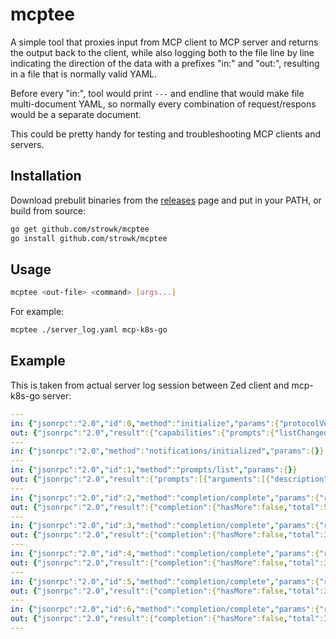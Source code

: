 # mcptee

A simple tool that proxies input from MCP client to MCP server and returns the output back to the client, while also logging both to the file line by line indicating the direction of the data with a prefixes "in:" and "out:", resulting in a file that is normally valid YAML.

Before every "in:", tool would print `---` and endline that would make file multi-document YAML, so normally every combination of request/respons would be a separate document.

This could be pretty handy for testing and troubleshooting MCP clients and servers.

## Installation

Download prebulit binaries from the [releases](https://github.com/strowk/mcptee/releases) page and put in your PATH, or build from source:

```bash
go get github.com/strowk/mcptee
go install github.com/strowk/mcptee
```

## Usage

```bash
mcptee <out-file> <command> [args...]
```

For example:
```bash
mcptee ./server_log.yaml mcp-k8s-go
```

## Example

This is taken from actual server log session between Zed client and mcp-k8s-go server:

```yaml
---
in: {"jsonrpc":"2.0","id":0,"method":"initialize","params":{"protocolVersion":"2024-11-05","capabilities":{},"clientInfo":{"name":"Zed","version":"0.1.0"}}}
out: {"jsonrpc":"2.0","result":{"capabilities":{"prompts":{"listChanged":false},"resources":{"listChanged":false,"subscribe":false}},"protocolVersion":"2024-11-05","serverInfo":{"name":"mcp-k8s-go","version":"0.0.1"}},"id":0}
---
in: {"jsonrpc":"2.0","method":"notifications/initialized","params":{}}
---
in: {"jsonrpc":"2.0","id":1,"method":"prompts/list","params":{}}
out: {"jsonrpc":"2.0","result":{"prompts":[{"arguments":[{"description":"Namespace to list Pods from, defaults to all namespaces","name":"namespace","required":false}],"description":"List Kubernetes Pods with name and namespace in the current context","name":"list-k8s-pods"}]},"id":1}
---
in: {"jsonrpc":"2.0","id":2,"method":"completion/complete","params":{"ref":{"type":"ref/prompt","name":"list-k8s-pods"},"argument":{"name":"namespace","value":""}}}
out: {"jsonrpc":"2.0","result":{"completion":{"hasMore":false,"total":5,"values":["default","kube-node-lease","kube-public","kube-system","test"]}},"id":2}
---
in: {"jsonrpc":"2.0","id":3,"method":"completion/complete","params":{"ref":{"type":"ref/prompt","name":"list-k8s-pods"},"argument":{"name":"namespace","value":"k"}}}
out: {"jsonrpc":"2.0","result":{"completion":{"hasMore":false,"total":3,"values":["kube-node-lease","kube-public","kube-system"]}},"id":3}
---
in: {"jsonrpc":"2.0","id":4,"method":"completion/complete","params":{"ref":{"type":"ref/prompt","name":"list-k8s-pods"},"argument":{"name":"namespace","value":"ku"}}}
out: {"jsonrpc":"2.0","result":{"completion":{"hasMore":false,"total":3,"values":["kube-node-lease","kube-public","kube-system"]}},"id":4}
---
in: {"jsonrpc":"2.0","id":5,"method":"completion/complete","params":{"ref":{"type":"ref/prompt","name":"list-k8s-pods"},"argument":{"name":"namespace","value":"kub"}}}
out: {"jsonrpc":"2.0","result":{"completion":{"hasMore":false,"total":3,"values":["kube-node-lease","kube-public","kube-system"]}},"id":5}
---
in: {"jsonrpc":"2.0","id":6,"method":"completion/complete","params":{"ref":{"type":"ref/prompt","name":"list-k8s-pods"},"argument":{"name":"namespace","value":"kube"}}}
out: {"jsonrpc":"2.0","result":{"completion":{"hasMore":false,"total":3,"values":["kube-node-lease","kube-public","kube-system"]}},"id":6}
---

